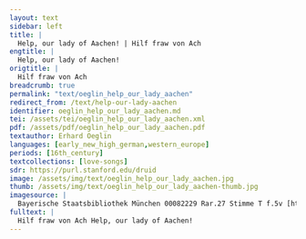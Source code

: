 ```yaml
---
layout: text
sidebar: left
title: |
  Help, our lady of Aachen! | Hilf fraw von Ach
engtitle: |
  Help, our lady of Aachen!
origtitle: |
  Hilf fraw von Ach
breadcrumb: true
permalink: "text/oeglin_help_our_lady_aachen"
redirect_from: /text/help-our-lady-aachen
identifier: oeglin_help_our_lady_aachen.md
tei: /assets/tei/oeglin_help_our_lady_aachen.xml
pdf: /assets/pdf/oeglin_help_our_lady_aachen.pdf
textauthor: Erhard Oeglin
languages: [early_new_high_german,western_europe]
periods: [16th_century]
textcollections: [love-songs]
sdr: https://purl.stanford.edu/druid 
image: /assets/img/text/oeglin_help_our_lady_aachen.jpg
thumb: /assets/img/text/oeglin_help_our_lady_aachen-thumb.jpg
imagesource: |
  Bayerische Staatsbibliothek München 00082229 Rar.27 Stimme T f.5v [http://stimmbuecher.digitale-sammlungen.de/view?id=bsb00082229]
fulltext: |
  Hilf fraw von Ach Help, our lady of Aachen!                                                                       
---
```

